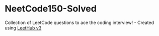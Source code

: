 # NeetCode150-Solved
Collection of LeetCode questions to ace the coding interview! - Created using [LeetHub v3](https://github.com/raphaelheinz/LeetHub-3.0)
